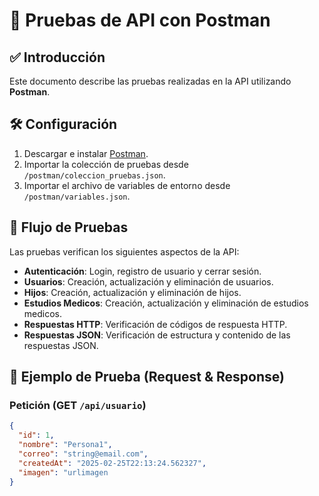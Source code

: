 # 📌 Pruebas de API con Postman

## ✅ Introducción

Este documento describe las pruebas realizadas en la API utilizando **Postman**.

## 🛠️ Configuración

1. Descargar e instalar [Postman](https://www.postman.com/downloads/).
2. Importar la colección de pruebas desde `/postman/coleccion_pruebas.json`.
3. Importar el archivo de variables de entorno desde `/postman/variables.json`.

## 🔄 Flujo de Pruebas

Las pruebas verifican los siguientes aspectos de la API:

- **Autenticación**: Login, registro de usuario y cerrar sesión.
- **Usuarios**: Creación, actualización y eliminación de usuarios.
- **Hijos**: Creación, actualización y eliminación de hijos.
- **Estudios Medicos**: Creación, actualización y eliminación de estudios medicos.
- **Respuestas HTTP**: Verificación de códigos de respuesta HTTP.
- **Respuestas JSON**: Verificación de estructura y contenido de las respuestas JSON.

## 📄 Ejemplo de Prueba (Request & Response)

### **Petición (GET `/api/usuario`)**

```json
{
  "id": 1,
  "nombre": "Persona1",
  "correo": "string@email.com",
  "createdAt": "2025-02-25T22:13:24.562327",
  "imagen": "urlimagen                                                                                                                                             "
}
```
